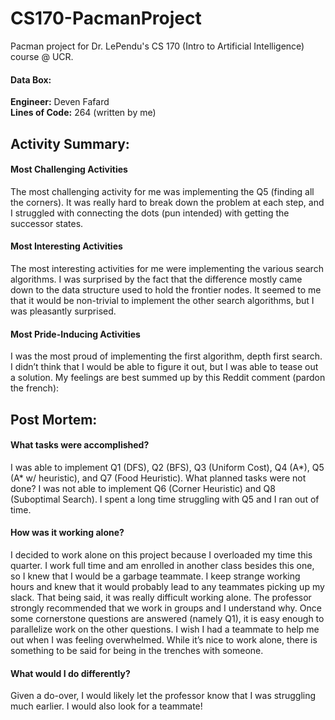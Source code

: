# CS170-PacmanProject
Pacman project for Dr. LePendu's CS 170 (Intro to Artificial Intelligence) course @ UCR.


#### Data Box:  
**Engineer:** Deven Fafard  
**Lines of Code:** 264 (written by me)  


## Activity Summary:
#### Most Challenging Activities
The most challenging activity for me was implementing the Q5 (finding all the corners). It was really hard to break down the problem at each step, and I struggled with connecting the dots (pun intended) with getting the successor states.

#### Most Interesting Activities
The most interesting activities for me were implementing the various search algorithms. I was surprised by the fact that the difference mostly came down to the data structure used to hold the frontier nodes. It seemed to me that it would be non-trivial to implement the other search algorithms, but I was pleasantly surprised.

#### Most Pride-Inducing Activities
I was the most proud of implementing the first algorithm, depth first search. I didn’t think that I would be able to figure it out, but I was able to tease out a solution. My feelings are best summed up by this Reddit comment (pardon the french):

## Post Mortem:  
#### What tasks were accomplished?
I was able to implement Q1 (DFS), Q2 (BFS), Q3 (Uniform Cost), Q4 (A*), Q5 (A* w/ heuristic), and Q7 (Food Heuristic).
What planned tasks were not done?
I was not able to implement Q6 (Corner Heuristic) and Q8 (Suboptimal Search). I spent a long time struggling with Q5 and I ran out of time.

#### How was it working alone?
I decided to work alone on this project because I overloaded my time this quarter. I work full time and am enrolled in another class besides this one, so I knew that I would be a garbage teammate. I keep strange working hours and knew that it would probably lead to any teammates picking up my slack. That being said, it was really difficult working alone. The professor strongly recommended that we work in groups and I understand why. Once some cornerstone questions are answered (namely Q1), it is easy enough to parallelize work on the other questions. I wish I had a teammate to help me out when I was feeling overwhelmed. While it’s nice to work alone, there is something to be said for being in the trenches with someone.

#### What would I do differently?
Given a do-over, I would likely let the professor know that I was struggling much earlier. I would also look for a teammate!
